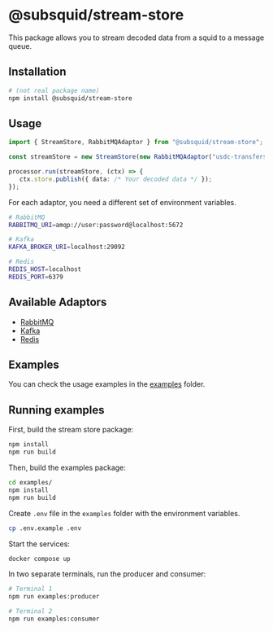 # @subsquid/stream-store

This package allows you to stream decoded data from a squid to a message queue.

## Installation

```bash
# (not real package name)
npm install @subsquid/stream-store
```

## Usage

```ts
import { StreamStore, RabbitMQAdaptor } from "@subsquid/stream-store";

const streamStore = new StreamStore(new RabbitMQAdaptor("usdc-transfers"));

processor.run(streamStore, (ctx) => {
   ctx.store.publish({ data: /* Your decoded data */ });
});
```

For each adaptor, you need a different set of environment variables.

```sh
# RabbitMQ
RABBITMQ_URI=amqp://user:password@localhost:5672

# Kafka
KAFKA_BROKER_URI=localhost:29092

# Redis
REDIS_HOST=localhost
REDIS_PORT=6379
```

## Available Adaptors

- [RabbitMQ](src/adaptors/rabbitmq-adaptor.ts)
- [Kafka](src/adaptors/kafka-adaptor.ts)
- [Redis](src/adaptors/redis-adaptor.ts)

## Examples

You can check the usage examples in the [examples](examples) folder.

## Running examples

First, build the stream store package:

```bash
npm install
npm run build
```

Then, build the examples package:

```bash
cd examples/
npm install
npm run build
```

Create `.env` file in the `examples` folder with the environment variables.

```sh
cp .env.example .env
```

Start the services:

```bash
docker compose up
```

In two separate terminals, run the producer and consumer:

```bash
# Terminal 1
npm run examples:producer

# Terminal 2
npm run examples:consumer
```
